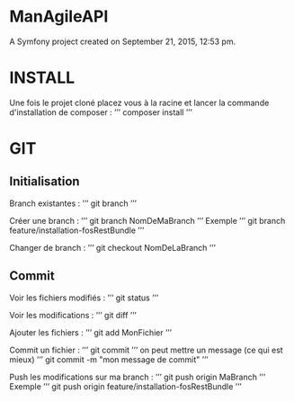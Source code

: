 ManAgileAPI
===========

A Symfony project created on September 21, 2015, 12:53 pm.

INSTALL
===========
Une fois le projet cloné placez vous à la racine et lancer la commande d'installation de composer :
’’’
composer install
’’’

GIT
===========

Initialisation
-----------
Branch existantes :
’’’
git branch
’’’

Créer une branch :
’’’
git branch NomDeMaBranch
’’’
Exemple
’’’
git branch feature/installation-fosRestBundle
’’’

Changer de branch :
’’’
git checkout NomDeLaBranch
’’’

Commit
-----------
Voir les fichiers modifiés :
’’’
git status
’’’

Voir les modifications :
’’’
git diff
’’’

Ajouter les fichiers :
’’’
git add MonFichier
’’’

Commit un fichier :
’’’
git commit
’’’
on peut mettre un message (ce qui est mieux)
’’’
git commit -m "mon message de commit"
’’’

Push les modifications sur ma branch :
’’’
git push origin MaBranch
’’’
Exemple
’’’
git push origin feature/installation-fosRestBundle
’’’
